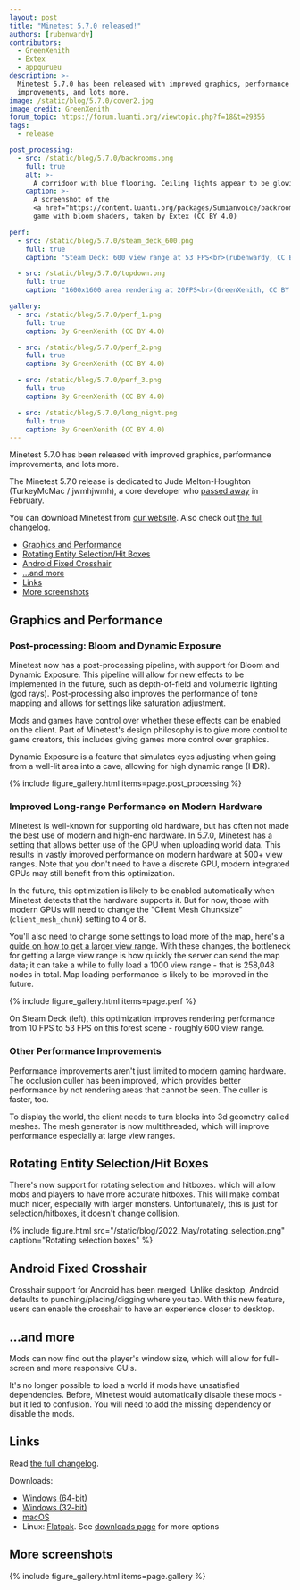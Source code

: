 ```yaml
---
layout: post
title: "Minetest 5.7.0 released!"
authors: [rubenwardy]
contributors:
  - GreenXenith
  - Extex
  - appgurueu
description: >-
  Minetest 5.7.0 has been released with improved graphics, performance
  improvements, and lots more.
image: /static/blog/5.7.0/cover2.jpg
image_credit: GreenXenith
forum_topic: https://forum.luanti.org/viewtopic.php?f=18&t=29356
tags:
  - release

post_processing:
  - src: /static/blog/5.7.0/backrooms.png
    full: true
    alt: >-
      A corridoor with blue flooring. Ceiling lights appear to be glowing with a bloom effect.
    caption: >-
      A screenshot of the
      <a href="https://content.luanti.org/packages/Sumianvoice/backroomtest/">Backrooms</a>
      game with bloom shaders, taken by Extex (CC BY 4.0)

perf:
  - src: /static/blog/5.7.0/steam_deck_600.png
    full: true
    caption: "Steam Deck: 600 view range at 53 FPS<br>(rubenwardy, CC BY-SA 4.0)"

  - src: /static/blog/5.7.0/topdown.png
    full: true
    caption: "1600x1600 area rendering at 20FPS<br>(GreenXenith, CC BY 4.0)"

gallery:
  - src: /static/blog/5.7.0/perf_1.png
    full: true
    caption: By GreenXenith (CC BY 4.0)

  - src: /static/blog/5.7.0/perf_2.png
    full: true
    caption: By GreenXenith (CC BY 4.0)

  - src: /static/blog/5.7.0/perf_3.png
    full: true
    caption: By GreenXenith (CC BY 4.0)

  - src: /static/blog/5.7.0/long_night.png
    full: true
    caption: By GreenXenith (CC BY 4.0)
---
```


Minetest 5.7.0 has been released with improved graphics, performance
improvements, and lots more.

The Minetest 5.7.0 release is dedicated to Jude Melton-Houghton
(TurkeyMcMac / jwmhjwmh), a core developer who
[passed away](https://forum.luanti.org/viewtopic.php?f=18&t=29161) in February.


You can download Minetest from
[our website](https://www.minetest.net/downloads/).
Also check out
[the full changelog](https://dev.minetest.net/Changelog#5.6.0_.E2.86.92_5.7.0).

<!-- more -->


- [Graphics and Performance](#graphics-and-performance)
- [Rotating Entity Selection/Hit Boxes](#rotating-entity-selectionhit-boxes)
- [Android Fixed Crosshair](#android-fixed-crosshair)
- [...and more](#and-more)
- [Links](#links)
- [More screenshots](#more-screenshots)



## Graphics and Performance

### Post-processing: Bloom and Dynamic Exposure

Minetest now has a post-processing pipeline, with support for Bloom and
Dynamic Exposure. This pipeline will allow for new effects to be implemented in the
future, such as depth-of-field and volumetric lighting (god rays).
Post-processing also improves the performance of tone mapping and allows for
settings like saturation adjustment.

Mods and games have control over whether these effects can be enabled on the
client. Part of Minetest's design philosophy is to give more control to game
creators, this includes giving games more control over graphics.

Dynamic Exposure is a feature that simulates eyes adjusting when going from a
well-lit area into a cave, allowing for high dynamic range (HDR).

{% include figure_gallery.html items=page.post_processing %}

### Improved Long-range Performance on Modern Hardware

Minetest is well-known for supporting old hardware, but has often not made the
best use of modern and high-end hardware. In 5.7.0, Minetest has a setting that
allows better use of the GPU when uploading world data. This results in vastly
improved performance on modern hardware at 500+ view ranges. Note that you don't
need to have a discrete GPU, modern integrated GPUs may still benefit from this
optimization.

In the future, this optimization is likely to be enabled automatically when
Minetest detects that the hardware supports it. But for now, those with modern
GPUs will need to change the "Client Mesh Chunksize" (`client_mesh_chunk`)
setting to 4 or 8.

You'll also need to change some settings to load more of the map, here's a
[guide on how to get a larger view range](https://forum.luanti.org/viewtopic.php?f=7&t=29266).
With these changes, the bottleneck for getting a large view range is how quickly
the server can send the map data; it can take a while to fully load a 1000 view
range - that is 258,048 nodes in total. Map loading performance is likely to
be improved in the future.

{% include figure_gallery.html items=page.perf %}

On Steam Deck (left), this optimization improves rendering performance from 10 FPS to
53 FPS on this forest scene - roughly 600 view range.

### Other Performance Improvements

Performance improvements aren't just limited to modern gaming hardware. The
occlusion culler has been improved, which provides better performance by not
rendering areas that cannot be seen. The culler is faster, too.

To display the world, the client needs to turn blocks into 3d geometry
called meshes. The mesh generator is now multithreaded, which will improve
performance especially at large view ranges.

## Rotating Entity Selection/Hit Boxes

There's now support for rotating selection and hitboxes. which will allow mobs
and players to have more accurate hitboxes. This will make combat much nicer,
especially with larger monsters. Unfortunately, this is just for
selection/hitboxes, it doesn't change collision.

{% include figure.html src="/static/blog/2022_May/rotating_selection.png" caption="Rotating selection boxes" %}

## Android Fixed Crosshair

Crosshair support for Android has been merged. Unlike desktop, Android defaults
to punching/placing/digging where you tap. With this new feature, users can
enable the crosshair to have an experience closer to desktop.

## ...and more

Mods can now find out the player's window size, which will allow for full-screen
and more responsive GUIs.

It's no longer possible to load a world if mods have unsatisfied dependencies.
Before, Minetest would automatically disable these mods - but it led to
confusion. You will need to add the missing dependency or disable the mods.

## Links

Read [the full changelog](https://dev.minetest.net/Changelog#5.6.0_.E2.86.92_5.7.0).

Downloads:

- [Windows (64-bit)](https://github.com/minetest/minetest/releases/download/5.7.0/minetest-5.7.0-win64.zip)
- [Windows (32-bit)](https://github.com/minetest/minetest/releases/download/5.7.0/minetest-5.7.0-win32.zip)
- [macOS](https://github.com/minetest/minetest/releases/download/5.7.0/minetest-5.7.0-osx.zip)
- Linux: [Flatpak](https://flathub.org/apps/details/net.minetest.Minetest).
  See [downloads page](https://www.minetest.net/downloads/) for more options

## More screenshots

{% include figure_gallery.html items=page.gallery %}
